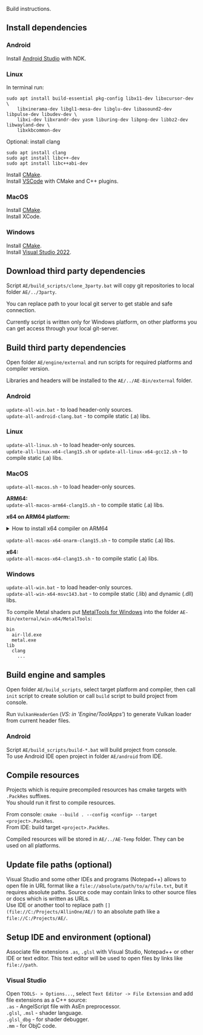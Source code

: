 Build instructions.

## Install dependencies

### Android

Install [Android Studio](https://developer.android.com/studio) with NDK.

### Linux

In terminal run:
```
sudo apt install build-essential pkg-config libx11-dev libxcursor-dev \
    libxinerama-dev libgl1-mesa-dev libglu-dev libasound2-dev libpulse-dev libudev-dev \
    libxi-dev libxrandr-dev yasm liburing-dev libpng-dev libbz2-dev libwayland-dev \
    libxkbcommon-dev
```

Optional: install clang
```
sudo apt install clang
sudo apt install libc++-dev
sudo apt install libc++abi-dev
```

Install [CMake](https://cmake.org/download/).<br/>
Install [VSCode](https://code.visualstudio.com/) with CMake and C++ plugins.

### MacOS

Install [CMake](https://cmake.org/download/).<br/>
Install XCode.

### Windows

Install [CMake](https://cmake.org/download/).<br/>
Install [Visual Studio 2022](https://visualstudio.microsoft.com/downloads/).


## Download third party dependencies

Script `AE/build_scripts/clone_3party.bat` will copy git repositories to local folder `AE/../3party`.

You can replace path to your local git server to get stable and safe connection.

Currently script is written only for Windows platform, on other platforms you can get access through your local git-server.


## Build third party dependencies

Open folder `AE/engine/external` and run scripts for required platforms and compiler version.

Libraries and headers will be installed to the `AE/../AE-Bin/external` folder.

### Android

`update-all-win.bat` - to load header-only sources.<br/>
`update-all-android-clang.bat` - to compile static (.a) libs.

### Linux

`update-all-linux.sh` - to load header-only sources.<br/>
`update-all-linux-x64-clang15.sh` or `update-all-linux-x64-gcc12.sh` - to compile static (.a) libs.

### MacOS

`update-all-macos.sh` - to load header-only sources.<br/>

**ARM64:**<br/>
`update-all-macos-arm64-clang15.sh` - to compile static (.a) libs.

**x64 on ARM64 platform:**
<details><summary>How to install x64 compiler on ARM64</summary>

From [stackoverflow](https://stackoverflow.com/questions/67386941/using-x86-libraries-and-openmp-on-macos-arm64-architecture/67418208#67418208) :

```
# launch x86_64 shell
arch -x86_64 zsh
# install x86_64 variant of brew
arch -x86_64 /bin/bash -c "$(curl -fsSL https://raw.githubusercontent.com/Homebrew/install/master/install.sh)"
# install x86_64 variant of clang
arch -x86_64 /usr/local/bin/brew install llvm
# compile using x86_64 variant of clang
/usr/local/opt/llvm/bin/clang++ -arch x86_64 omp_ex.cpp
```
</details>

`update-all-macos-x64-onarm-clang15.sh` - to compile static (.a) libs.

**x64:**<br/>
`update-all-macos-x64-clang15.sh` - to compile static (.a) libs.

### Windows

`update-all-win.bat` - to load header-only sources.<br/>
`update-all-win-x64-msvc143.bat` - to compile static (.lib) and dynamic (.dll) libs.

To compile Metal shaders put [MetalTools for Windows](https://developer.apple.com/download/all/?q=metal%20developer%20tools%20for%20windows) into the folder `AE-Bin/external/win-x64/MetalTools`:
```
bin
  air-lld.exe
  metal.exe
lib
  clang
    ...
```


## Build engine and samples

Open folder `AE/build_scripts`, select target platform and compiler, then call `init` script to create solution or call `build` script to build project from console.

Run `VulkanHeaderGen` (*VS: in 'Engine/ToolApps'*) to generate Vulkan loader from current header files.

### Android

Script `AE/build_scripts/build-*.bat` will build project from console.<br/>
To use Android IDE open project in folder `AE/android` from IDE.


## Compile resources

Projects which is require precompiled resources has cmake targets with `.PackRes` suffixes.<br/>
You should run it first to compile resources.

From console: `cmake --build . --config <config> --target <project>.PackRes`.<br/>
From IDE: build target `<project>.PackRes`.

Compiled resources will be stored in `AE/../AE-Temp` folder. They can be used on all platforms.


## Update file paths (optional)

Visual Studio and some other IDEs and programs (Notepad++) allows to open file in URL format like a `file://absolute/path/to/a/file.txt`, but it requires absolute paths. Source code may contain links to other source files or docs which is written as URLs.<br/>
Use IDE or another tool to replace path `[](file://C:/Projects/AllinOne/AE/)` to an absolute path like a `file://C:/Projects/AE/`.


## Setup IDE and environment (optional)

Associate file extensions `.as`, `.glsl` with Visual Studio, Notepad++ or other IDE or text editor. This text editor will be used to open files by links like `file://path`.

### Visual Studio

Open `TOOLS- > Options...`, select `Text Editor -> File Extension` and add file extensions as a C++ source:<br/>
`.as` - AngelScript file with AsEn preprocessor.<br/>
`.glsl`, `.msl` - shader language.<br/>
`.glsl_dbg` - for shader debugger.<br/>
`.mm` - for ObjC code.

